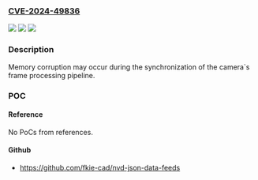 ### [CVE-2024-49836](https://cve.mitre.org/cgi-bin/cvename.cgi?name=CVE-2024-49836)
![](https://img.shields.io/static/v1?label=Product&message=Snapdragon&color=blue)
![](https://img.shields.io/static/v1?label=Version&message=%3D%20FastConnect%206900%20&color=brighgreen)
![](https://img.shields.io/static/v1?label=Vulnerability&message=CWE-129%20Improper%20Validation%20of%20Array%20Index&color=brighgreen)

### Description

Memory corruption may occur during the synchronization of the camera`s frame processing pipeline.

### POC

#### Reference
No PoCs from references.

#### Github
- https://github.com/fkie-cad/nvd-json-data-feeds

